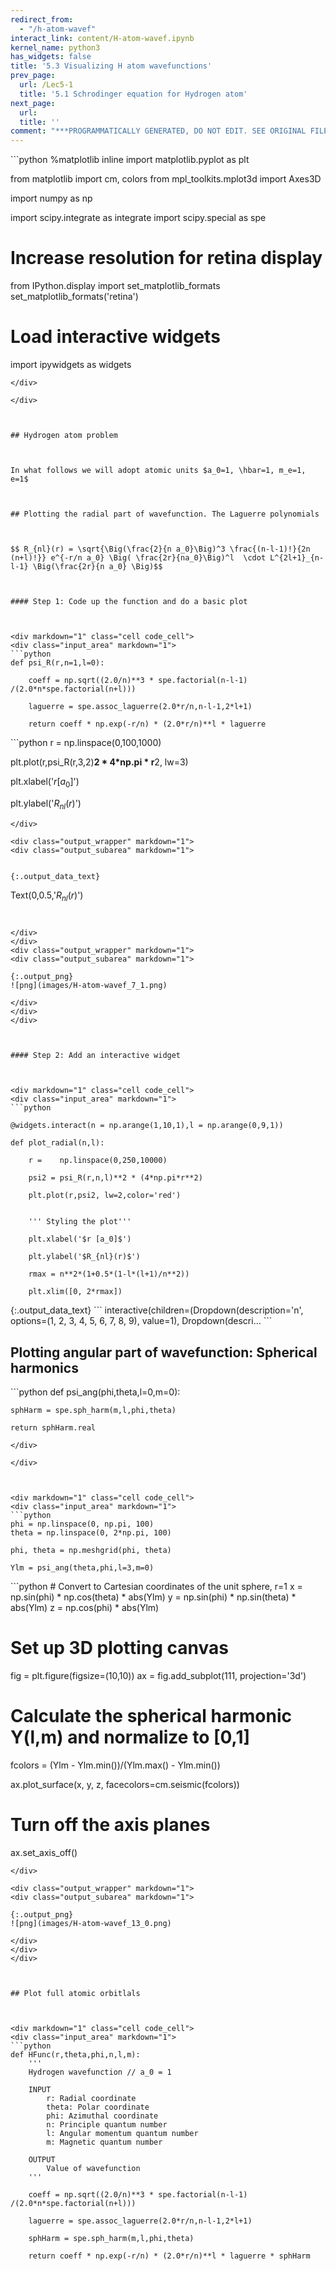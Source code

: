```yaml
---
redirect_from:
  - "/h-atom-wavef"
interact_link: content/H-atom-wavef.ipynb
kernel_name: python3
has_widgets: false
title: '5.3 Visualizing H atom wavefunctions'
prev_page:
  url: /Lec5-1
  title: '5.1 Schrodinger equation for Hydrogen atom'
next_page:
  url: 
  title: ''
comment: "***PROGRAMMATICALLY GENERATED, DO NOT EDIT. SEE ORIGINAL FILES IN /content***"
---
```

<div markdown="1" class="cell code_cell">
<div class="input_area" markdown="1">
```python
%matplotlib inline
import matplotlib.pyplot as plt

from matplotlib import cm, colors
from mpl_toolkits.mplot3d import Axes3D

import numpy as np

import scipy.integrate as integrate
import scipy.special as spe

# Increase resolution for retina display
from IPython.display import set_matplotlib_formats
set_matplotlib_formats('retina')

# Load interactive widgets
import ipywidgets as widgets

```
</div>

</div>



## Hydrogen atom problem



In what follows we will adopt atomic units $a_0=1, \hbar=1, m_e=1, e=1$



## Plotting the radial part of wavefunction. The Laguerre polynomials



$$ R_{nl}(r) = \sqrt{\Big(\frac{2}{n a_0}\Big)^3 \frac{(n-l-1)!}{2n (n+l)!}} e^{-r/n a_0} \Big( \frac{2r}{na_0}\Big)^l  \cdot L^{2l+1}_{n-l-1} \Big(\frac{2r}{n a_0} \Big)$$



#### Step 1: Code up the function and do a basic plot



<div markdown="1" class="cell code_cell">
<div class="input_area" markdown="1">
```python
def psi_R(r,n=1,l=0):

    coeff = np.sqrt((2.0/n)**3 * spe.factorial(n-l-1) /(2.0*n*spe.factorial(n+l)))
    
    laguerre = spe.assoc_laguerre(2.0*r/n,n-l-1,2*l+1)
    
    return coeff * np.exp(-r/n) * (2.0*r/n)**l * laguerre

```
</div>

</div>



<div markdown="1" class="cell code_cell">
<div class="input_area" markdown="1">
```python
r = np.linspace(0,100,1000)

plt.plot(r,psi_R(r,3,2)**2 * 4*np.pi * r**2, lw=3)

plt.xlabel('$r [a_0]$')

plt.ylabel('$R_{nl}(r)$')

```
</div>

<div class="output_wrapper" markdown="1">
<div class="output_subarea" markdown="1">


{:.output_data_text}
```
Text(0,0.5,'$R_{nl}(r)$')
```


</div>
</div>
<div class="output_wrapper" markdown="1">
<div class="output_subarea" markdown="1">

{:.output_png}
![png](images/H-atom-wavef_7_1.png)

</div>
</div>
</div>



#### Step 2: Add an interactive widget



<div markdown="1" class="cell code_cell">
<div class="input_area" markdown="1">
```python

@widgets.interact(n = np.arange(1,10,1),l = np.arange(0,9,1))

def plot_radial(n,l):
    
    r =    np.linspace(0,250,10000)
    
    psi2 = psi_R(r,n,l)**2 * (4*np.pi*r**2)
    
    plt.plot(r,psi2, lw=2,color='red')
    

    ''' Styling the plot'''
    
    plt.xlabel('$r [a_0]$')

    plt.ylabel('$R_{nl}(r)$')
    
    rmax = n**2*(1+0.5*(1-l*(l+1)/n**2))
    
    plt.xlim([0, 2*rmax])

```
</div>

<div class="output_wrapper" markdown="1">
<div class="output_subarea" markdown="1">
{:.output_data_text}
```
interactive(children=(Dropdown(description='n', options=(1, 2, 3, 4, 5, 6, 7, 8, 9), value=1), Dropdown(descri…
```

</div>
</div>
</div>



## Plotting angular part of wavefunction: Spherical harmonics



<div markdown="1" class="cell code_cell">
<div class="input_area" markdown="1">
```python
def psi_ang(phi,theta,l=0,m=0):
    
    sphHarm = spe.sph_harm(m,l,phi,theta)
    
    return sphHarm.real

```
</div>

</div>



<div markdown="1" class="cell code_cell">
<div class="input_area" markdown="1">
```python
phi = np.linspace(0, np.pi, 100)
theta = np.linspace(0, 2*np.pi, 100)

phi, theta = np.meshgrid(phi, theta)

Ylm = psi_ang(theta,phi,l=3,m=0)

```
</div>

</div>



<div markdown="1" class="cell code_cell">
<div class="input_area" markdown="1">
```python
# Convert to Cartesian coordinates of the unit sphere, r=1
x = np.sin(phi) * np.cos(theta) * abs(Ylm)
y = np.sin(phi) * np.sin(theta) * abs(Ylm)
z = np.cos(phi) * abs(Ylm)

# Set up 3D plotting canvas
fig = plt.figure(figsize=(10,10))
ax = fig.add_subplot(111, projection='3d')

# Calculate the spherical harmonic Y(l,m) and normalize to [0,1]

fcolors = (Ylm - Ylm.min())/(Ylm.max() - Ylm.min())

ax.plot_surface(x, y, z, facecolors=cm.seismic(fcolors))

# Turn off the axis planes
ax.set_axis_off()

```
</div>

<div class="output_wrapper" markdown="1">
<div class="output_subarea" markdown="1">

{:.output_png}
![png](images/H-atom-wavef_13_0.png)

</div>
</div>
</div>



## Plot full atomic orbitlals



<div markdown="1" class="cell code_cell">
<div class="input_area" markdown="1">
```python
def HFunc(r,theta,phi,n,l,m):
    '''
    Hydrogen wavefunction // a_0 = 1

    INPUT
        r: Radial coordinate
        theta: Polar coordinate
        phi: Azimuthal coordinate
        n: Principle quantum number
        l: Angular momentum quantum number
        m: Magnetic quantum number

    OUTPUT
        Value of wavefunction
    '''

    coeff = np.sqrt((2.0/n)**3 * spe.factorial(n-l-1) /(2.0*n*spe.factorial(n+l)))
    
    laguerre = spe.assoc_laguerre(2.0*r/n,n-l-1,2*l+1)
    
    sphHarm = spe.sph_harm(m,l,phi,theta) 

    return coeff * np.exp(-r/n) * (2.0*r/n)**l * laguerre * sphHarm

```
</div>

</div>

